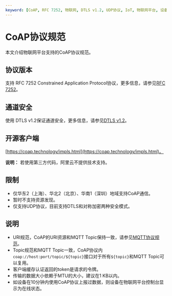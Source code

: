 ```yaml
---
keyword: [CoAP, RFC 7252, 物联网, DTLS v1.2, UDP协议, IoT, 物联网平台, 设备连接]
---
```


# CoAP协议规范

本文介绍物联网平台支持的CoAP协议规范。

## 协议版本

支持 RFC 7252 Constrained Application Protocol协议，更多信息，请参见[RFC 7252](http://tools.ietf.org/html/rfc7252)。

## 通道安全

使用 DTLS v1.2保证通道安全，更多信息，请参见[DTLS v1.2](https://tools.ietf.org/html/rfc6347)。

## 开源客户端

[https://coap.technology/impls.html](https://coap.technology/impls.html)。

**说明：** 若使用第三方代码，阿里云不提供技术支持。

## 限制

-   仅华东2（上海）、华北2（北京）、华南1（深圳）地域支持CoAP通信。
-   暂时不支持资源发现。
-   仅支持UDP协议，目前支持DTLS和对称加密两种安全模式。

## 说明

-   URI规范，CoAP的URI资源和MQTT Topic保持一致，请参见[MQTT协议规范](/cn.zh-CN/设备接入/使用开放协议自主接入/MQTT协议接入/MQTT协议规范.md)。
-   Topic规范和MQTT Topic一致，CoAP协议内 `coap://host:port/topic/${topic}`接口对于所有`${topic}`和MQTT Topic可以复用。
-   客户端缓存认证返回的token是请求的令牌。
-   传输的数据大小依赖于MTU的大小，建议在1 KB以内。
-   如设备在10分钟内使用CoAP协议上报过数据，则设备在物联网平台控制台显示为在线状态。

